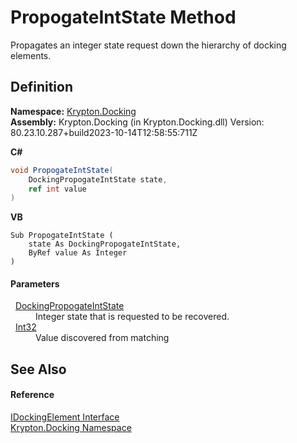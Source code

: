 # PropogateIntState Method


Propagates an integer state request down the hierarchy of docking elements.



## Definition
**Namespace:** <a href="98399376-cf41-9454-4b4d-4fab2ca20bc7.md">Krypton.Docking</a>  
**Assembly:** Krypton.Docking (in Krypton.Docking.dll) Version: 80.23.10.287+build2023-10-14T12:58:55:711Z

**C#**
``` C#
void PropogateIntState(
	DockingPropogateIntState state,
	ref int value
)
```
**VB**
``` VB
Sub PropogateIntState ( 
	state As DockingPropogateIntState,
	ByRef value As Integer
)
```



#### Parameters
<dl><dt>  <a href="e9939020-b5e3-833c-d17a-85e3c8599991.md">DockingPropogateIntState</a></dt><dd>Integer state that is requested to be recovered.</dd><dt>  <a href="https://learn.microsoft.com/dotnet/api/system.int32" target="_blank" rel="noopener noreferrer">Int32</a></dt><dd>Value discovered from matching</dd></dl>

## See Also


#### Reference
<a href="7a8c0862-7f74-27fa-175f-cc894ff97478.md">IDockingElement Interface</a>  
<a href="98399376-cf41-9454-4b4d-4fab2ca20bc7.md">Krypton.Docking Namespace</a>  
